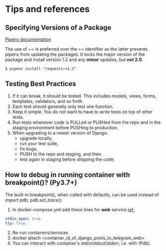 # Tips and references

## Specifying Versions of a Package
[Pipenv documentation](https://pipenv-fork.readthedocs.io/en/latest/basics.html#specifying-versions-of-a-package)

The use of ~= is preferred over the == identifier as the latter prevents pipenv from updating the packages.
It locks the major version of the package and install version 1.2 and any **minor** updates, but **not 2.0**.
```shell
$ pipenv install "requests~=1.2"
```

## Testing Best Practices

1. If it can break, it should be tested. This includes models, views, forms, templates, validators, and so forth.
2. Each test should generally only test one function.
3. Keep it simple. You do not want to have to write tests on top of other tests.
4. Run tests whenever code is PULLed or PUSHed from the repo and in the staging environment before PUSHing to production.
5. When upgrading to a newer version of Django:
   - upgrade locally,
   - run your test suite,
   - fix bugs,
   - PUSH to the repo and staging, and then
   - test again in staging before shipping the code.


## How to debug in running container with breakpoint()? (Py3.7+)
The built-in breakpoint(), when called with defaults, can be used instead of _import pdb; pdb.set_trace()._
1. In docker-compose.yml add these lines for **web** service [ref.](https://docs.docker.com/compose/compose-file/compose-file-v3/#domainname-hostname-ipc-mac_address-privileged-read_only-shm_size-stdin_open-tty-user-working_dir "Docker docs")
```yaml
stdin_open: true
tty: true
```
2. Re-run containers/services
3. docker attach <container_id_of_django_posts_to_telegram_web>
4. You can interact with container's stdin/stdout/stderr, i.e. with (Pdb).
